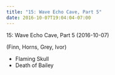 ```yaml
---
title: "15: Wave Echo Cave, Part 5"
date: 2016-10-07T19:04:04-07:00
---
```


15: Wave Echo Cave, Part 5 (2016-10-07)

(Finn, Horns, Grey, Ivor)

- Flaming Skull
- Death of Bailey
